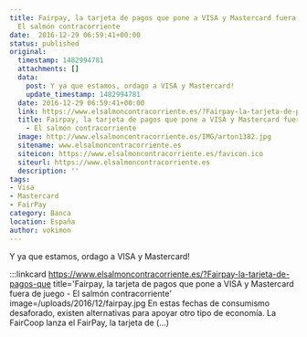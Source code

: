 ```yaml
---
title: Fairpay, la tarjeta de pagos que pone a VISA y Mastercard fuera de juego -
  El salmón contracorriente
date:  2016-12-29 06:59:41+00:00
status: published
original:
  timestamp: 1482994781
  attachments: []
  data:
    post: Y ya que estamos, ordago a VISA y Mastercard!
    update_timestamp: 1482994781
  date: 2016-12-29 06:59:41+00:00
  link: https://www.elsalmoncontracorriente.es/?Fairpay-la-tarjeta-de-pagos-que
  title: Fairpay, la tarjeta de pagos que pone a VISA y Mastercard fuera de juego
    - El salmón contracorriente
  image: http://www.elsalmoncontracorriente.es/IMG/arton1382.jpg
  sitename: www.elsalmoncontracorriente.es
  siteicon: https://www.elsalmoncontracorriente.es/favicon.ico
  siteurl: https://www.elsalmoncontracorriente.es
  description: ''
tags:
- Visa
- Mastercard
- FairPay
category: Banca
location: España
author: vokimon
---
```

Y ya que estamos, ordago a VISA y Mastercard!

:::linkcard https://www.elsalmoncontracorriente.es/?Fairpay-la-tarjeta-de-pagos-que title='Fairpay, la tarjeta de pagos que pone a VISA y Mastercard fuera de juego - El salmón contracorriente' image=/uploads/2016/12/fairpay.jpg
	En estas fechas de consumismo desaforado, existen alternativas para apoyar otro tipo de economía. La FairCoop lanza el FairPay, la tarjeta de (...)


